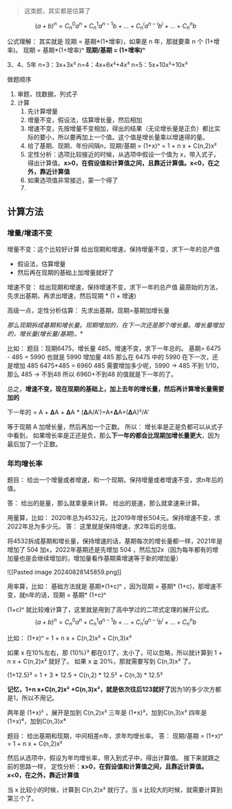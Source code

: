 > 这类题，其实都是估算了

$$
(a+b)^n = C_n^0a^n+C_n^1a^{n-1}b+...+C_n^ia^{n-i}b^i+...+C_n^nb
$$

公式理解：
其实就是 现期 = 基期*(1+增率)，如果是 n 年，那就要乘 n 个 (1+增率)。
现期 = 基期*(1+增率)ⁿ
**现期/基期 = (1+增率)ⁿ**

3、4、5年
n=3：3x+3x²
n=4：4x+6x²+4x³
n=5：5x+10x²+10x³

做题顺序

1. 审题，找数据，列式子
2. 计算
	1. 先计算增量
	2. 增量不变，假设法，估算增长量，然后相加
	3. 增速不变，先按增量不变相加，得出的结果（无论增长量是正负）都比实际的要小，所以要再加上一个值。这个值是增长量乘以增速得的量。
	4. 给了基期、现期、年份间隔n，现期/基期 = (1+x)ⁿ = 1 + n x + C(n,2)x²
	5. 定性分析：选项比较接近的时候，从选项中假设一个值为 x，带入式子，得出计算值。**x>0，在假设值和计算值之间，且靠近计算值。x<0，在之外，靠近计算值**
	6. 如果选项值非常接近，蒙一个得了
	7. 

## 计算方法

### 增量/增速不变

增量不变：这个比较好计算
给出现期和增速，保持增量不变，求下一年的总产值

- 假设法，估算增量
- 然后再在现期的基础上加增量就好了

增速不变：
给出现期和增速，保持增速不变，求下一年的总产值
最原始的方法，先求出基期，再求出增速，然后现期 * (1 + 增速)

高级一点，定性分析估算：
先求出基期，现期=基期加增长量

**那么现期拆成基期和增长量。现期增加的，在下一次还是那个增长量。增长量增加的，增长量*(增长量/基期)。**

比如：
题目：现期6475，增长量 485，增速不变，求下一年总的。
基期=  6475 - 485 = 5990
也就是 5990 增加量 485
那么在 6475 中的 5990 在下一次，还是增加 485
6475+485 = 6960
485 需要增加多少呢，5990 -> 485 不到 1/10，那么 485 -> 不到48
所以 6960+不到48 的值就是下一年的了。

总之，**增速不变，现在现期的基础上，加上去年的增长量，然后再计算增长量需要加的**

下一年的 = A + 𝚫A + 𝚫A * (𝚫A/A')=A+𝚫A+(𝚫A)²/A'

等于现期 A 加增长量，然后再加一个正数。
所以：
增长率是正是负都可以从式子中看到，
如果增长率是正还是负，那么**下一年的都会比现期加增长量更大**，因为最后加了一个正数。

### 年均增长率

题目：
给出一个增量或者增速，和一个现期。保持增量或者增速不变，求n年后的值。

答：
给出的是量，那么就拿量来计算。
给出的是速，那么就拿速来计算。

用量算，比如：
2020年总为4532元，比2019年增长504元。保持增速不变，求2022年总为多少元。
答： 
这里就是保持增速，求2年后的总值。

将4532拆成基期和增长量，保持增速的话，基期每次的增长量都一样，2021年是增加了 504 加x，2022年基期还是先增加 504 ，然后加2x（因为每年都有的增加量也是会继续增加的，增加量看作基期乘增速等于新的增加量）

![[Pasted image 20240828145859.png]]

用率算，比如：
基础方法就是 基期*(1+c)ⁿ ，因为现期 = 基期* (1+c)，那增速不变，就n年的话，现期 = 基期* (1+c)ⁿ

(1+c)ⁿ 就比较难计算了，这里就是用到了高中学过的二项式定理的展开公式。
$$
(a+b)^n = C_n^0a^n+C_n^1a^{n-1}b+...+C_n^ia^{n-i}b^i+...+C_n^nb
$$

比如：
(1+x)ⁿ  = 1 + n x + C(n,2)x² + C(n,3)x³ 

如果 x 在10%左右，那 (10%)³  都在0.1了，太小了，可以忽略，所以就计算到 1 + n x + C(n,2)x²  就好了。
如果 x ≧ 20%，那就需要写到  C(n,3)x³ 了。

(1+12.5)³ = 1 + 3 * 12.5 + C(n,2) * 12.5² + C(n,3) * 12.5³

**记忆，1+n x+C(n,2)x² +C(n,3)x³，就是依次往后123就好了**因为1的多少次方都是1，所以不用记。

两年是 (1+x)² ，展开是加到 C(n,2)x² 
三年是 (1+x)³，加到C(n,3)x³
四年是 (1+x)⁴，加到C(n,3)x⁴

题目： 
给出基期和现期，中间相差n年，求年均增长率。
答：
现期/基期 = (1+x)ⁿ = 1 + n x + C(n,2)x²

然后从选项中，假设为年均增长率，带入到式子中，得出计算值。
接下来就跟之前的思路一样，
定性分析：**x>0，在假设值和计算值之间，且靠近计算值。x<0，在之外，靠近计算值**

当 x 比较小的时候，计算到 C(n,2)x² 就行了。当 x 比较大的时候，就需要计算到第三个了。 
